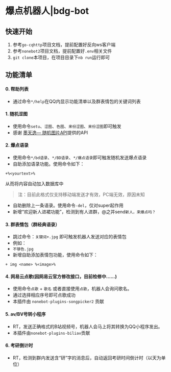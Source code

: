 # 爆点机器人|bdg-bot

## 快速开始

1. 参考`go-cqhttp`项目文档，提前配置好反向ws客户端
2. 参考`nonebot2`项目文档，提前配置好`.env`相关文件
3. `git clone`本项目，在项目目录下`nb run`运行即可

## 功能清单
#### 0. 帮助列表
  - 通过命令`*/help`在QQ内显示功能清单以及群表情包的关键词列表
#### 1. 随机涩图
  - 使用命令`setu`、`涩图`、`色图`、`来份涩图`、`来份涩图`即可触发
  - 感谢 [墨天逸— 随机图片API](https://api.mtyqx.cn/)提供的API
#### 2. 爆点语录
  - 使用命令`*/bd语录`、`*/BD语录`、`*/爆点语录`即可触发随机发送爆点语录
  - 自助添加语录功能。使用命令如下：
 ```
+%<yourtext>%
 ```
   从而将内容自动加入数据库中
   > 注：目前此格式仅支持移动端发送才有效，PC端无效，原因未知
  - 自助删除上一条语录。使用命令`-del`，仅对super起作用
  - 新增“欢迎新人进裙功能”，检测到有人进群，@之并send`新人，来爆点吗？`
#### 3. 群表情包（群经典语录）
  - 跳过命令：`关键词+.jpg` 即可触发机器人发送对应的表情包
  - 例如：
  - ```不够色.jpg```
  - 新增自助添加表情包功能，使用命令如下：
 ```
 + img <name> %<image>%
 ```
#### 4. 网易云点歌(因网易云官方修改接口，目前检修中……)
  - 使用命令`点歌` + `歌名` 或者直接使用`点歌`，机器人会询问歌名。
  - 通过选择相应序号即可点歌成功
  - 本插件由 `nonebot-plugins-songpicker2` 贡献
#### 5. av/BV号转小程序
  - RT，发送正确格式的B站视频号，机器人会马上将其转换为QQ小程序发出。
  - 本插件由`nonebot-plugins-biliav`贡献
#### 6. 考研倒计时
  - RT，检测到群内发送含“研”字的消息后，自动返回考研时间倒计时（以天为单位）
